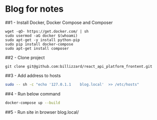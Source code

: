 # Blog for notes

##1 - Install Docker, Docker Compose and Composer
```
wget -qO- https://get.docker.com/ | sh
sudo usermod -aG docker $(whoami)
sudo apt-get -y install python-pip
sudo pip install docker-compose
sudo apt-get install composer
```

##2 - Clone project
```
git clone git@github.com:billizzard/react_api_platform_frontent.git
```

##3 - Add address to hosts
```bash
sudo -- sh -c "echo '127.0.1.1    blog.local'  >> /etc/hosts"
```

##4 - Run below command
```bash
docker-compose up --build
```

##5 - Run site in browser
blog.local/
